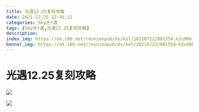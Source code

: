 ```yaml
---
title: 光遇12.25复刻攻略
date: 2021-12-25 12:45:11
categories: Sky光•遇
tags: [Sky光•遇,光遇12.25复刻攻略]
description: 
index_img: https://ok.166.net/reunionpub/ds/kol/20210722/001554-k2u90bj7ay.png?imageView&thumbnail=600x0&type=jpg
banner_img: https://ok.166.net/reunionpub/ds/kol/20210722/001554-k2u90bj7ay.png?imageView&thumbnail=600x0&type=jpg
---
```

# 光遇12.25复刻攻略
![](https://ok.166.net/reunionpub/ds/kol/20211225/111029-d87jcsa5wi.png)

![](https://ok.166.net/reunionpub/ds/kol/20211225/111040-8logwn3isq.jpeg)

  

